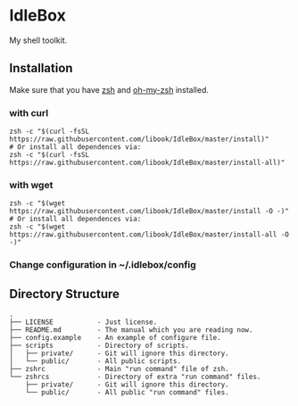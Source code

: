# IdleBox
My shell toolkit.

## Installation

Make sure that you have [zsh](https://en.wikipedia.org/wiki/Z_shell) and [oh-my-zsh](https://github.com/robbyrussell/oh-my-zsh) installed.

### with curl

```shell
zsh -c "$(curl -fsSL https://raw.githubusercontent.com/libook/IdleBox/master/install)"
# Or install all dependences via:
zsh -c "$(curl -fsSL https://raw.githubusercontent.com/libook/IdleBox/master/install-all)"
```

### with wget

```shell
zsh -c "$(wget https://raw.githubusercontent.com/libook/IdleBox/master/install -O -)"
# Or install all dependences via:
zsh -c "$(wget https://raw.githubusercontent.com/libook/IdleBox/master/install-all -O -)"
```

### Change configuration in ~/.idlebox/config

## Directory Structure

```
.
├── LICENSE           - Just license.
├── README.md         - The manual which you are reading now.
├── config.example    - An example of configure file.
├── scripts           - Directory of scripts.
│   ├── private/      - Git will ignore this directory.
│   └── public/       - All public scripts.
├── zshrc             - Main "run command" file of zsh.
└── zshrcs            - Directory of extra "run command" files.
    ├── private/      - Git will ignore this directory.
    └── public/       - All public "run command" files.
```
